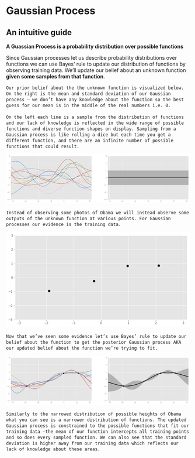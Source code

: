 # Gaussian Process

## An intuitive guide

**A Guassian Process is a probability distribution over possible functions**

Since Gaussian processes let us describe probability distributions over functions we can use Bayes’ rule to update our distribution of functions by observing training data. We’ll update our belief about an unknown function **given some samples from that function**.


    Our prior belief about the the unknown function is visualized below. On the right is the mean and standard deviation of our Gaussian process — we don’t have any knowledge about the function so the best guess for our mean is in the middle of the real numbers i.e. 0.

    On the left each line is a sample from the distribution of functions and our lack of knowledge is reflected in the wide range of possible functions and diverse function shapes on display. Sampling from a Gaussian process is like rolling a dice but each time you get a different function, and there are an infinite number of possible functions that could result.

![prior belief](GP/prior.png)

    Instead of observing some photos of Obama we will instead observe some outputs of the unknown function at various points. For Gaussian processes our evidence is the training data.

![sampling](GP/sampling.png)

    Now that we’ve seen some evidence let’s use Bayes’ rule to update our belief about the function to get the posterior Gaussian process AKA our updated belief about the function we’re trying to fit.
![posterior](GP/posterior.png)

    Similarly to the narrowed distribution of possible heights of Obama what you can see is a narrower distribution of functions. The updated Gaussian process is constrained to the possible functions that fit our training data —the mean of our function intercepts all training points and so does every sampled function. We can also see that the standard deviation is higher away from our training data which reflects our lack of knowledge about these areas.
